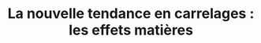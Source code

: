 ---
  template: 0
  type: "0"
  titre: "La nouvelle tendance en carrelages : les effets matières"
  titreMEA: "les effets matières"
  surTitre: "Une nouvelle génération de carrelages"
  tempsLecture: ""
  libelleType: "Article"
  url: "/c/magazine/inspirations-tendances/la-nouvelle-tendance-en-carrelages-les-effets-matières"
  thematiques: "Rénovation,Déco"
  piecesHabitation: "Chambre,Cuisine,Salle de bain,Salon,Toilettes,Entrée,Bureau"
  produits: "Carrelage"
  sujets: ""
  tags: ""
  visuelMea: null
  visuelDesktop: 
    url: "/img/contrib/3194989159804930/tendance carrelage effet.jpg"
    alt: "effets matières carrelages"
  visuelMobile: null
  title: "La nouvelle tendance en carrelages : les effets matières"
  permalink: "articles//c/magazine/inspirations-tendances/la-nouvelle-tendance-en-carrelages-les-effets-matières"
  layout: "post"
  lang: "fr-fr"
---